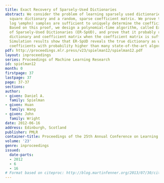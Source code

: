```yaml
---
title: Exact Recovery of Sparsely-Used Dictionaries
abstract: We consider the problem of learning sparsely used dictionaries with an arbitrary
  square dictionary and a random, sparse coefficient matrix. We prove that \emphO(n
  log \emphn) samples are sufficient to uniquely determine the coefficient matrix.
  Based on this proof, we design a polynomial-time algorithm, called Exact Recovery
  of Sparsely-Used Dictionaries (ER-SpUD), and prove that it probably recovers the
  dictionary and coefficient matrix when the coefficient matrix is sufficiently sparse.
  Simulation results show that ER-SpUD reveals the true dictionary as well as the
  coefficients with probability higher than many state-of-the-art algorithms.
pdf: http://proceedings.mlr.press/v23/spielman12/spielman12.pdf
layout: inproceedings
series: Proceedings of Machine Learning Research
id: spielman12
month: 0
firstpage: 37
lastpage: 37
page: 37-37
sections: 
author:
- given: Daniel A.
  family: Spielman
- given: Huan
  family: Wang
- given: John
  family: Wright
date: 2012-06-16
address: Edinburgh, Scotland
publisher: PMLR
container-title: Proceedings of the 25th Annual Conference on Learning Theory
volume: '23'
genre: inproceedings
issued:
  date-parts:
  - 2012
  - 6
  - 16
# Format based on citeproc: http://blog.martinfenner.org/2013/07/30/citeproc-yaml-for-bibliographies/
---
```

